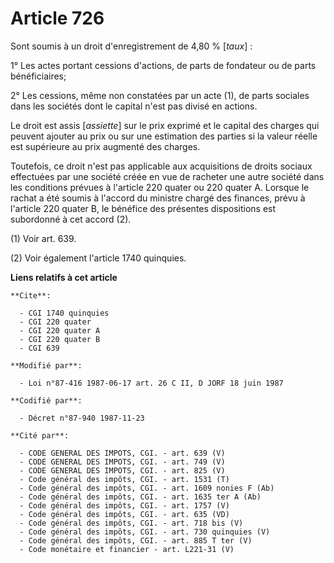# Article 726

Sont soumis à un droit d'enregistrement de 4,80 % [*taux*] :

1° Les actes portant cessions d'actions, de parts de fondateur ou de parts bénéficiaires;

2° Les cessions, même non constatées par un acte (1), de parts sociales dans les sociétés dont le capital n'est pas divisé en
actions.

Le droit est assis [*assiette*] sur le prix exprimé et le capital des charges qui peuvent ajouter au prix ou sur une
estimation des parties si la valeur réelle est supérieure au prix augmenté des charges.

Toutefois, ce droit n'est pas applicable aux acquisitions de droits sociaux effectuées par une société créée en vue de
racheter une autre société dans les conditions prévues à l'article 220 quater ou 220 quater A. Lorsque le rachat a été soumis
à l'accord du ministre chargé des finances, prévu à l'article 220 quater B, le bénéfice des présentes dispositions est
subordonné à cet accord (2).

(1)  Voir art. 639.

(2)  Voir également l'article 1740 quinquies.

**Liens relatifs à cet article**

	**Cite**:

	  - CGI 1740 quinquies
	  - CGI 220 quater
	  - CGI 220 quater A
	  - CGI 220 quater B
	  - CGI 639

	**Modifié par**:

	  - Loi n°87-416 1987-06-17 art. 26 C II, D JORF 18 juin 1987

	**Codifié par**:

	  - Décret n°87-940 1987-11-23

	**Cité par**:

	  - CODE GENERAL DES IMPOTS, CGI. - art. 639 (V)
	  - CODE GENERAL DES IMPOTS, CGI. - art. 749 (V)
	  - CODE GENERAL DES IMPOTS, CGI. - art. 825 (V)
	  - Code général des impôts, CGI. - art. 1531 (T)
	  - Code général des impôts, CGI. - art. 1609 nonies F (Ab)
	  - Code général des impôts, CGI. - art. 1635 ter A (Ab)
	  - Code général des impôts, CGI. - art. 1757 (V)
	  - Code général des impôts, CGI. - art. 635 (VD)
	  - Code général des impôts, CGI. - art. 718 bis (V)
	  - Code général des impôts, CGI. - art. 730 quinquies (V)
	  - Code général des impôts, CGI. - art. 885 T ter (V)
	  - Code monétaire et financier - art. L221-31 (V)
